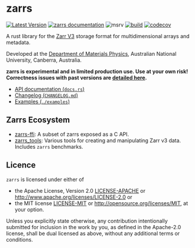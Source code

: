 # zarrs

[![Latest Version](https://img.shields.io/crates/v/zarrs.svg)](https://crates.io/crates/zarrs)
[![zarrs documentation](https://docs.rs/zarrs/badge.svg)](https://docs.rs/zarrs)
![msrv](https://img.shields.io/crates/msrv/zarrs)
[![build](https://github.com/LDeakin/zarrs/actions/workflows/ci.yml/badge.svg)](https://github.com/LDeakin/zarrs/actions/workflows/ci.yml)
[![codecov](https://codecov.io/gh/LDeakin/zarrs/graph/badge.svg?token=OBKJQNAZPP)](https://codecov.io/gh/LDeakin/zarrs)

A rust library for the [Zarr V3](https://zarr.dev) storage format for multidimensional arrays and metadata.

Developed at the [Department of Materials Physics](https://physics.anu.edu.au/research/mp/), Australian National University, Canberra, Australia.

**zarrs is experimental and in limited production use. Use at your own risk! Correctness issues with past versions are [detailed here](https://docs.rs/zarrs/latest/zarrs/#correctness-issues-with-past-versions).**

- [API documentation (`docs.rs`)](https://docs.rs/zarrs/latest/zarrs/)
- [Changelog (`CHANGELOG.md`)](./CHANGELOG.md)
- [Examples (`./examples`)](./examples)

## Zarrs Ecosystem
- [zarrs-ffi](https://github.com/LDeakin/zarrs-ffi): A subset of zarrs exposed as a C API.
- [zarrs_tools](https://github.com/LDeakin/zarrs_tools): Various tools for creating and manipulating Zarr v3 data. Includes `zarrs` benchmarks.

## Licence
`zarrs` is licensed under either of
 - the Apache License, Version 2.0 [LICENSE-APACHE](./LICENCE-APACHE) or <http://www.apache.org/licenses/LICENSE-2.0> or
 - the MIT license [LICENSE-MIT](./LICENCE-MIT) or <http://opensource.org/licenses/MIT>, at your option.

Unless you explicitly state otherwise, any contribution intentionally submitted for inclusion in the work by you, as defined in the Apache-2.0 license, shall be dual licensed as above, without any additional terms or conditions.
